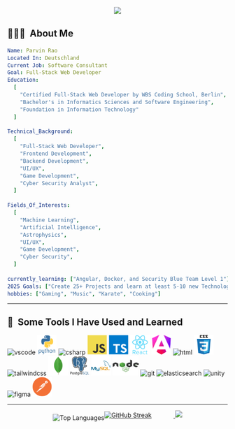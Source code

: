 <p align="center">
  <img src=https://capsule-render.vercel.app/api?type=waving&height=200&color=gradient&text=Hey%20There!%20👀 />
</p>

<h2> 👨🏻‍💻 &nbsp;About Me</h2>

```yaml
Name: Parvin Rao
Located In: Deutschland
Current Job: Software Consultant
Goal: Full-Stack Web Developer
Education:
  [
    "Certified Full-Stack Web Developer by WBS Coding School, Berlin",
    "Bachelor's in Informatics Sciences and Software Engineering",
    "Foundation in Information Technology"
  ]

Technical_Background:
  [
    "Full-Stack Web Developer",
    "Frontend Development",
    "Backend Development",
    "UI/UX",
    "Game Development",
    "Cyber Security Analyst",
  ]

Fields_Of_Interests:
  [
    "Machine Learning",
    "Artificial Intelligence",
    "Astrophysics",
    "UI/UX",
    "Game Development",
    "Cyber Security",
  ]
  
currently_learning: ["Angular, Docker, and Security Blue Team Level 1"]
2025 Goals: ["Create 25+ Projects and learn at least 5-10 new Technologies."]
hobbies: ["Gaming", "Music", "Karate", "Cooking"]
```
  
---  

<h2> 🚀 &nbsp;Some Tools I Have Used and Learned</h2>
<p align="left">
<img src="https://cdn.jsdelivr.net/gh/devicons/devicon/icons/vscode/vscode-original.svg" alt="vscode" width="45" height="45"/>
<img src="https://raw.githubusercontent.com/devicons/devicon/master/icons/python/python-original-wordmark.svg" alt="python" width="45" height="45"/>
<img src="https://cdn.jsdelivr.net/gh/devicons/devicon/icons/csharp/csharp-original.svg" alt="csharp" width="45" height="45"/>
<img src="https://raw.githubusercontent.com/devicons/devicon/master/icons/javascript/javascript-original.svg" alt="javascript" width="45" height="45" />
<img src="https://raw.githubusercontent.com/devicons/devicon/master/icons/typescript/typescript-original.svg" alt="typescript" width="45" height="45" />
<img src="https://raw.githubusercontent.com/devicons/devicon/master/icons/react/react-original-wordmark.svg" alt="react" width="45" height="45" />
<img src="https://raw.githubusercontent.com/devicons/devicon/master/icons/angular/angular-original.svg" alt="angular" width="45" height="45" />
<img src="https://cdn.jsdelivr.net/gh/devicons/devicon/icons/html5/html5-original.svg" alt="html" width="45" height="45"/>
<img src="https://raw.githubusercontent.com/devicons/devicon/master/icons/css3/css3-original-wordmark.svg" alt="css3" width="45" height="45" />
<img src="https://upload.wikimedia.org/wikipedia/commons/d/d5/Tailwind_CSS_Logo.svg" alt="tailwindcss" width="45" height="45" />
<img src="https://raw.githubusercontent.com/devicons/devicon/master/icons/mongodb/mongodb-original.svg" alt="mongodb" width="45" height="45" />
<img src="https://raw.githubusercontent.com/devicons/devicon/master/icons/postgresql/postgresql-original-wordmark.svg" alt="postgresql" width="45" height="45" />
<img src="https://raw.githubusercontent.com/devicons/devicon/master/icons/mysql/mysql-original-wordmark.svg" alt="mysql" width="45" height="45" />
<img src="https://raw.githubusercontent.com/devicons/devicon/master/icons/nodejs/nodejs-original-wordmark.svg" alt="nodejs" width="60" height="45" /> 
<img src="https://cdn.jsdelivr.net/gh/devicons/devicon/icons/git/git-original.svg" alt="git" width="45" height="45"/>
<img src="https://cdn.jsdelivr.net/gh/devicons/devicon/icons/elasticsearch/elasticsearch-original.svg" alt="elasticsearch" width="45" height="45" />
<img src="https://cdn.jsdelivr.net/gh/devicons/devicon/icons/unity/unity-original.svg" alt="unity" width="45" height="45" />
<img src="https://cdn.jsdelivr.net/gh/devicons/devicon/icons/figma/figma-original.svg" alt="figma" width="45" height="45"/>
<img src="https://raw.githubusercontent.com/devicons/devicon/master/icons/postman/postman-original.svg" alt="postman" width="45" height="45" />
</p>

---

<div style="display: flex; justify-content: center; align-items: center;">
  <img src="https://github-readme-stats.vercel.app/api/top-langs/?username=parvinrao079&layout=compact&theme=tokyonight" alt="Top Languages">
  <a href="https://git.io/streak-stats">
    <img src="https://streak-stats.demolab.com/?user=parvinrao079" alt="GitHub Streak" style="margin-right: 50px;>
  </a>
</div>


---

<p align="center">
  <img src="https://capsule-render.vercel.app/api?type=waving&color=gradient&height=200&section=footer"/>
</p>
